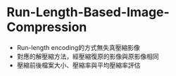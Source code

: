 ﻿# Run-Length-Based-Image-Compression
* Run-length encoding的方式無失真壓縮影像
* 對應的解壓縮方法，經壓縮復原的影像與原影像相同
* 壓縮前後檔案大小、壓縮率與平均壓縮率評估
